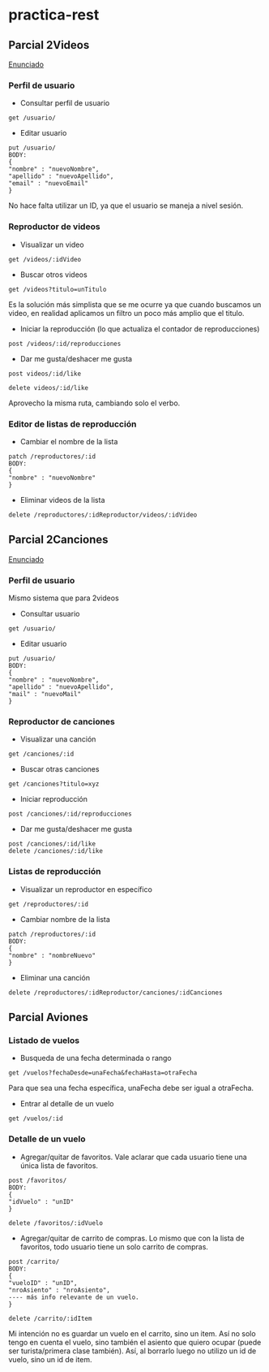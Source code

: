 # practica-rest

## Parcial 2Videos
[Enunciado](https://docs.google.com/document/d/e/2PACX-1vTrjR1_gXCWCVU7Z2kxrERMH-QCBFjrCEZuDhsACxUXrqh6MryXGkcsPJn78f-jJ_6c92WwNdliq5wg/pub?urp=gmail_link&gxids=7628)

### Perfil de usuario

* Consultar perfil de usuario
```http
get /usuario/
```
* Editar usuario
```http
put /usuario/
BODY:
{
"nombre" : "nuevoNombre",
"apellido" : "nuevoApellido",
"email" : "nuevoEmail"
}
```
No hace falta utilizar un ID,  ya que el usuario se maneja a nivel sesión.

### Reproductor de videos

* Visualizar un video
```http
get /videos/:idVideo
```
* Buscar otros videos
```http
get /videos?titulo=unTitulo
```
Es la solución más simplista que se me ocurre ya que cuando buscamos un video, en realidad aplicamos un filtro un poco más amplio que el titulo.

* Iniciar la reproducción (lo que actualiza el contador de reproducciones)
```http
post /videos/:id/reproducciones
```
* Dar me gusta/deshacer me gusta
```http
post videos/:id/like

delete videos/:id/like
```
Aprovecho la misma ruta, cambiando solo el verbo.

### Editor de listas de reproducción

* Cambiar el nombre de la lista
```http
patch /reproductores/:id
BODY:
{
"nombre" : "nuevoNombre"
}
```

* Eliminar videos de la lista
```http
delete /reproductores/:idReproductor/videos/:idVideo
```

## Parcial 2Canciones
[Enunciado](https://docs.google.com/document/d/e/2PACX-1vQU0uBJt3OzNjQ45wUOSz1lx8RNKAdgnmGFGqVNjTxjTqXtywa4bLIdnN_1XGEBAdUjAJ9dqX86kf4w/pub?urp=gmail_link&gxids=7628)


### Perfil de usuario
Mismo sistema que para 2videos

* Consultar usuario
```http
get /usuario/
```

* Editar usuario
```http
put /usuario/
BODY:
{
"nombre" : "nuevoNombre",
"apellido" : "nuevoApellido",
"mail" : "nuevoMail"
}
```

### Reproductor de canciones

* Visualizar una canción
```http
get /canciones/:id
```
* Buscar otras canciones
```http
get /canciones?titulo=xyz
```
* Iniciar reproducción
```http
post /canciones/:id/reproducciones
```
* Dar me gusta/deshacer me gusta
```http
post /canciones/:id/like
delete /canciones/:id/like
```

### Listas de reproducción

* Visualizar un reproductor en específico
```http
get /reproductores/:id
```

* Cambiar nombre de la lista
```http
patch /reproductores/:id
BODY:
{
"nombre" : "nombreNuevo"
}
```

* Eliminar una canción
```http
delete /reproductores/:idReproductor/canciones/:idCanciones
```

## Parcial Aviones

### Listado de vuelos

* Busqueda de una fecha determinada o rango
```http
get /vuelos?fechaDesde=unaFecha&fechaHasta=otraFecha
```
Para que sea una fecha específica, unaFecha debe ser igual a otraFecha.

* Entrar al detalle de un vuelo
```http
get /vuelos/:id
```

### Detalle de un vuelo

* Agregar/quitar de favoritos.
Vale aclarar que cada usuario tiene una única lista de favoritos.
```http
post /favoritos/
BODY:
{
"idVuelo" : "unID"
}

delete /favoritos/:idVuelo
```

* Agregar/quitar de carrito de compras.
Lo mismo que con la lista de favoritos, todo usuario tiene un solo carrito de compras.
```http
post /carrito/
BODY:
{
"vueloID" : "unID",
"nroAsiento" : "nroAsiento",
---- más info relevante de un vuelo.
}

delete /carrito/:idItem
```
Mi intención no es guardar un vuelo en el carrito, sino un item. Así no solo tengo en cuenta el vuelo, sino también el asiento que quiero ocupar (puede ser turista/primera clase también). Así, al borrarlo luego no utilizo un id de vuelo, sino un id de item.
